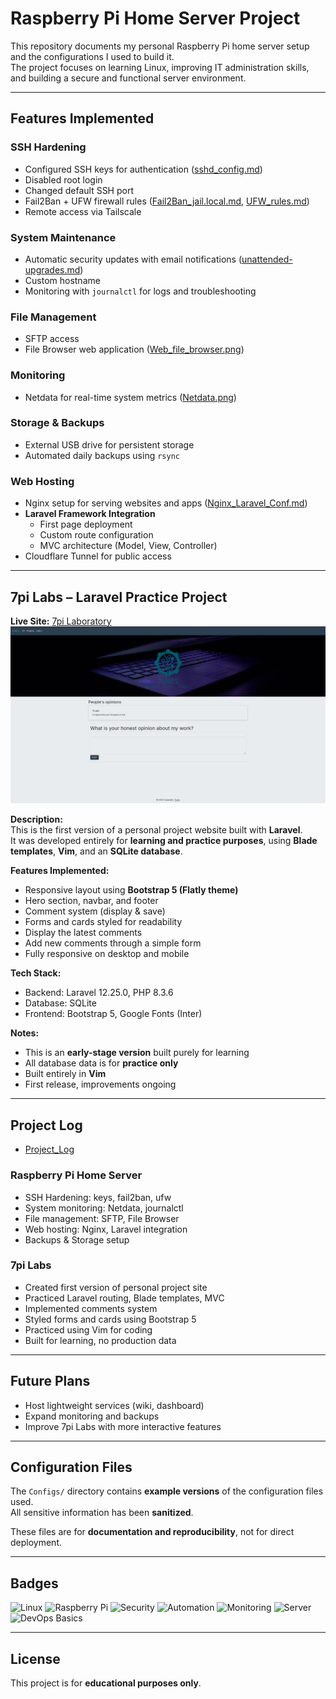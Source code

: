 # Raspberry Pi Home Server Project

This repository documents my personal Raspberry Pi home server setup and the configurations I used to build it.  
The project focuses on learning Linux, improving IT administration skills, and building a secure and functional server environment.

---

## Features Implemented

### SSH Hardening
- Configured SSH keys for authentication ([sshd_config.md](Configs/sshd_config.md))
- Disabled root login
- Changed default SSH port
- Fail2Ban + UFW firewall rules ([Fail2Ban_jail.local.md](Configs/Fail2Ban_jail.local.md), [UFW_rules.md](Configs/UFW_rules.md))
- Remote access via Tailscale  

### System Maintenance
- Automatic security updates with email notifications ([unattended-upgrades.md](Configs/unattended-upgrades.md))
- Custom hostname
- Monitoring with `journalctl` for logs and troubleshooting

### File Management
- SFTP access
- File Browser web application ([Web_file_browser.png](Assets/Web_file_browser.png))

### Monitoring
- Netdata for real-time system metrics ([Netdata.png](Assets/Netdata.png))

### Storage & Backups
- External USB drive for persistent storage
- Automated daily backups using `rsync`

### Web Hosting
- Nginx setup for serving websites and apps ([Nginx_Laravel_Conf.md](Configs/Nginx_Laravel_Conf.md))
- **Laravel Framework Integration**
  - First page deployment
  - Custom route configuration
  - MVC architecture (Model, View, Controller)
- Cloudflare Tunnel for public access

---

## 7pi Labs – Laravel Practice Project

**Live Site:** [7pi Laboratory](http://7pi-labs.tech)  
![7pi-labs.png](Assets/Print_Home_Page.png)

**Description:**  
This is the first version of a personal project website built with **Laravel**.  
It was developed entirely for **learning and practice purposes**, using **Blade templates**, **Vim**, and an **SQLite database**.  

**Features Implemented:**
- Responsive layout using **Bootstrap 5 (Flatly theme)**
- Hero section, navbar, and footer
- Comment system (display & save)
- Forms and cards styled for readability
- Display the latest comments
- Add new comments through a simple form
- Fully responsive on desktop and mobile

**Tech Stack:**
- Backend: Laravel 12.25.0, PHP 8.3.6
- Database: SQLite
- Frontend: Bootstrap 5, Google Fonts (Inter)

**Notes:**
- This is an **early-stage version** built purely for learning
- All database data is for **practice only**
- Built entirely in **Vim**
- First release, improvements ongoing

---

## Project Log
  - [Project_Log](/PROJECT_LOG.md)

### Raspberry Pi Home Server
- SSH Hardening: keys, fail2ban, ufw
- System monitoring: Netdata, journalctl
- File management: SFTP, File Browser
- Web hosting: Nginx, Laravel integration
- Backups & Storage setup

### 7pi Labs
- Created first version of personal project site
- Practiced Laravel routing, Blade templates, MVC
- Implemented comments system
- Styled forms and cards using Bootstrap 5
- Practiced using Vim for coding
- Built for learning, no production data

---

## Future Plans
- Host lightweight services (wiki, dashboard)
- Expand monitoring and backups
- Improve 7pi Labs with more interactive features

---

## Configuration Files
The `Configs/` directory contains **example versions** of the configuration files used.  
All sensitive information has been **sanitized**.  

These files are for **documentation and reproducibility**, not for direct deployment.

---

## Badges
![Linux](https://img.shields.io/badge/OS-Linux-blue?logo=linux&logoColor=white)
![Raspberry Pi](https://img.shields.io/badge/Hardware-Raspberry%20Pi-red?logo=raspberrypi&logoColor=white)
![Security](https://img.shields.io/badge/Focus-Security-green?logo=datadog&logoColor=white)
![Automation](https://img.shields.io/badge/Focus-Automation-yellow?logo=gnubash&logoColor=white)
![Monitoring](https://img.shields.io/badge/Focus-Monitoring-orange?logo=prometheus&logoColor=white)
![Server](https://img.shields.io/badge/Role-Server-grey?logo=serverfault&logoColor=white)
![DevOps Basics](https://img.shields.io/badge/Path-DevOps%20Basics-blueviolet?logo=githubactions&logoColor=white)

---

## License
This project is for **educational purposes only**.



